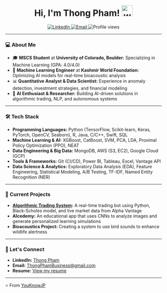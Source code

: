 <h1 align="center">Hi, I'm Thong Pham! <img src="https://media.giphy.com/media/hvRJCLFzcasrR4ia7z/giphy.gif" alt="waving hand" width="35"></h1>

<p align="center">
  <a href="https://www.linkedin.com/in/tpdatascience/">
    <img src="https://img.shields.io/badge/LinkedIn-Connect-blue" alt="LinkedIn">
  </a>
  <a href="mailto:ThongPhamBusiness@gmail.com">
    <img src="https://img.shields.io/badge/Email-Contact-orange" alt="Email">
  </a>
  <img src="https://komarev.com/ghpvc/?username=YouKnowJP&color=brightgreen" alt="Profile views" />
</p>

---

### 💻 About Me  
- 🎓 **MSCS Student** at **University of Colorado, Boulder:** Specializing in Machine Learning (GPA: 4.0/4.0)  
- 🤖 **Machine Learning Engineer** at **Kashmir World Foundation:** Optimizing AI models for real-time bioacoustic analysis  
- 📊 **Quantitative Analyst & Data Scientist:** Experience in anomaly detection, investment strategies, and financial modeling  
- 🚀 **AI Enthusiast & Researcher:** Building AI-driven solutions in algorithmic trading, NLP, and autonomous systems  

---

### 🛠 Tech Stack

- **Programming Languages:** Python (TensorFlow, Scikit-learn, Keras, PyTorch, OpenCV, Seaborn), R, Java, C/C++, Swift, SQL  
- **Machine Learning & AI:** XGBoost, CatBoost, SVM, PCA, LDA, Proximal Policy Optimization (PPO), NEAT  
- **Data Engineering & Big Data:** MongoDB, AWS (S3, EC2), Google Cloud (GCP)  
- **Tools & Frameworks:** Git (CI/CD), Power BI, Tableau, Excel, Vantage API  
- **Data Science & Analytics:** Exploratory Data Analysis (EDA), Feature Engineering, Statistical Modeling, A/B Testing, TF-IDF, Named Entity Recognition (NER)  

---

### 🚀 Current Projects
- **[Algorithmic Trading System](https://github.com/YouKnowJP/Black-Scholes-Model-Trading):** A real-time trading bot using Python, Black-Scholes model, and live market data from Alpha Vantage
- **AIcedemy:** An educational app that uses CNNs to analyze images and generate personalized learning simulations
- **Bioacoustics Project:** Creating a system to use bird sounds to enhance wildlife alertness

---

### 🌟 Let's Connect
- **LinkedIn:** [Thong Pham](https://www.linkedin.com/in/tpdatascience)
- **Email:** ThongPhamBusiness@gmail.com
- **Resume:** [View my resume](https://github.com/YouKnowJP/YouKnowJP/blob/main/Thong%20Pham%20Resume.pdf)

---

⭐️ From [YouKnowJP](https://github.com/YouKnowJP)

